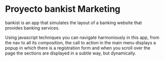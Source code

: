 # Proyecto bankist Marketing 

bankist is an app that simulates the layout of a banking website that provides banking services.

Using javascript techniques you can navigate harmoniously in this app, from the nav to all its composition, the call to action in the main menu displays a popup in which there is a registration form and when you scroll over the page the sections are displayed in a subtle way, but dynamically. 
